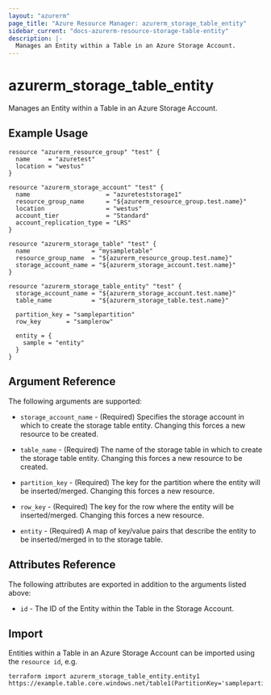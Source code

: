 ```yaml
---
layout: "azurerm"
page_title: "Azure Resource Manager: azurerm_storage_table_entity"
sidebar_current: "docs-azurerm-resource-storage-table-entity"
description: |-
  Manages an Entity within a Table in an Azure Storage Account.
---
```


# azurerm_storage_table_entity

Manages an Entity within a Table in an Azure Storage Account.

## Example Usage

```hcl
resource "azurerm_resource_group" "test" {
  name     = "azuretest"
  location = "westus"
}

resource "azurerm_storage_account" "test" {
  name                     = "azureteststorage1"
  resource_group_name      = "${azurerm_resource_group.test.name}"
  location                 = "westus"
  account_tier             = "Standard"
  account_replication_type = "LRS"
}

resource "azurerm_storage_table" "test" {
  name                 = "mysampletable"
  resource_group_name  = "${azurerm_resource_group.test.name}"
  storage_account_name = "${azurerm_storage_account.test.name}"
}

resource "azurerm_storage_table_entity" "test" {
  storage_account_name = "${azurerm_storage_account.test.name}"
  table_name           = "${azurerm_storage_table.test.name}"
  
  partition_key = "samplepartition"
  row_key       = "samplerow"

  entity = {
    sample = "entity"
  }
}
```

## Argument Reference

The following arguments are supported:

* `storage_account_name` - (Required) Specifies the storage account in which to create the storage table entity.
 Changing this forces a new resource to be created.

* `table_name` - (Required) The name of the storage table in which to create the storage table entity. 
Changing this forces a new resource to be created.

* `partition_key` - (Required) The key for the partition where the entity will be inserted/merged. Changing this forces a new resource.

* `row_key` - (Required) The key for the row where the entity will be inserted/merged. Changing this forces a new resource.

* `entity` - (Required) A map of key/value pairs that describe the entity to be inserted/merged in to the storage table.


## Attributes Reference

The following attributes are exported in addition to the arguments listed above:

* `id` - The ID of the Entity within the Table in the Storage Account.

## Import

Entities within a Table in an Azure Storage Account can be imported using the `resource id`, e.g.

```shell
terraform import azurerm_storage_table_entity.entity1 https://example.table.core.windows.net/table1(PartitionKey='samplepartition',RowKey='samplerow')
```


